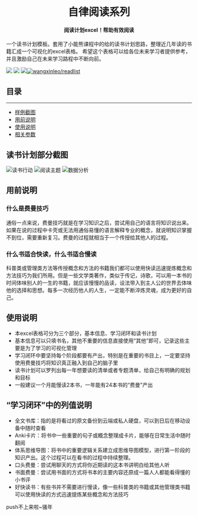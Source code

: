 <h1 align="center">自律阅读系列</h1>
<h4 align="center">阅读计划excel！帮助有效阅读</h4>

一个读书计划模板。套用了小能熊课程中的给的读书计划思路，整理近几年读的书籍汇成一个可视化的excel表格。
希望这个表格可以给各位未来学习者提供参考，并且激励自己在未来学习路程中不断向前。

[![](https://img.shields.io/github/issues/wangxinleo/readlist.svg)](https://github.com/wangxinleo/readlist/issues)  [![](https://img.shields.io/github/forks/wangxinleo/readlist.svg)](https://github.com/wangxinleo/readlist/network) [![](https://img.shields.io/github/stars/wangxinleo/readlist.svg)](https://github.com/wangxinleo/readlist/stargazers)[![wangxinleo/readlist](https://jaywcjlove.github.io/sb/lang/chinese.svg)](README.md)
## 目录
-----------------
- [样例截图](#读书计划部分截图)
- [用前说明](#用前说明)
- [使用说明](#使用说明)
- [相关参数](#“学习闭环”中的列值说明)
## 读书计划部分截图
![读书行动](https://raw.githubusercontent.com/wangxinleo/readlist/master/img/1.png)
![阅读主题](https://raw.githubusercontent.com/wangxinleo/readlist/master/img/2.png)
![数据分析](https://raw.githubusercontent.com/wangxinleo/readlist/master/img/3.png)
## 用前说明
### 什么是费曼技巧
通俗一点来说，费曼技巧就是在学习知识之后，尝试用自己的语言将知识说出来。如果在说的过程中卡壳或无法用通俗易懂的语言解释专业的概念，就说明知识掌握不到位，需要重新复习。费曼的过程就相当于一个传授给其他人的过程。
### 什么书适合快读，什么书适合慢读
科普类或管理类方法等传授概念和方法的书籍我们都可以使用快读迅速提炼概念和方法技巧为我们所用。但是一些文学类著作，类似于传记，诗歌，可以用一本书的时间体味别人的一生的书籍，就应该慢慢的品读，设法带入到主人公的世界去体味他的选择和思想。每多一次经历他人的人生，一定能不断淬炼灵魂，成为更好的自己。
## 使用说明
- 本excel表格可分为三个部分，基本信息、学习闭环和读书计划
- 基本信息可以只填书名，其他不重要的信息直接使用“其他”即可，记录这些主要是为了学习的可视化管理
- 学习闭环中要坚持每个阶段都要有产出，特别是在重要的书目上，一定要坚持使用费曼技巧将知识真正融入到自己的脑子里
- 读书计划可以罗列出每一年想要读的清单或者专题清单，给自己有明确的规划和目标
- 一般建议一个月能慢读2本书，一年能有24本书的“费曼”产出
## “学习闭环”中的列值说明
- 全文书库：指的是将看过的原文备份到云端或私人硬盘，可以到日后在移动设备中随时查看
- Anki卡片：将书中一些重要的句子或概念整理成卡片，能够在日常生活中随时翻阅
- 体系思维导图：将书中的重要逻辑关系建立成思维导图模型，进行第一阶段的知识产出。这个过程可以在看书的过程中持续整理。
- 口头费曼：尝试用聊天的方式将你近期读的这本书讲明白给其他人听
- 书面费曼：尝试用书面的方式将书本的主要内容还原成一篇人人都能看得懂的小书评
- 好快读书：有些书并不需要进行慢读，像一些科普类的书籍或其他管理类书籍可以使用快读的方式迅速提炼某些概念和方法技巧

push不上来啦~骚年
